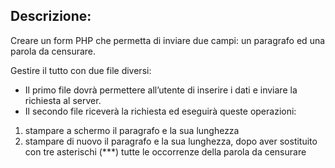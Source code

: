 ## Descrizione:
Creare un form PHP che permetta di inviare due campi: un paragrafo ed una parola da censurare.

Gestire il tutto con due file diversi:

* Il primo file dovrà permettere all’utente di inserire i dati e inviare la richiesta al server.
* Il secondo file riceverà la richiesta ed eseguirà queste operazioni:
1. stampare a schermo il paragrafo e la sua lunghezza <br>
2. stampare di nuovo il paragrafo e la sua lunghezza, dopo aver sostituito con tre asterischi (***) tutte le occorrenze della parola da censurare
